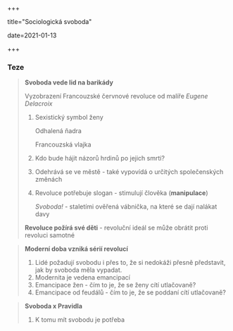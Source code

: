 +++

title="Sociologická svoboda"

date=2021-01-13

+++

### Teze

> **Svoboda vede lid na barikády** 
>
> Vyzobrazení Francouzské červnové revoluce od malíře *Eugene Delacroix*
>
> 1. Sexistický symbol ženy
>
>    Odhalená ňadra
>
>    Francouzská vlajka
>
> 2. Kdo bude hájit názorů hrdinů po jejich smrti?
>
> 3. Odehrává se ve městě - také vypovídá o určitých společenských změnách
>
> 4. Revoluce potřebuje slogan - stimulují člověka (**manipulace**)
>
>    *Svoboda!* - staletími ověřená vábnička, na které se dají nalákat davy
>
> **Revoluce požírá své děti** - revoluční ideál se může obrátit proti revoluci samotné

> **Moderní doba vzniká sérií revolucí**
>
> 1. Lidé požadují svobodu i přes to, že si nedokáži přesně představit, jak by svoboda měla vypadat.
> 2. Modernita je vedena emancipací
> 3. Emancipace žen - čím to je, že se ženy cítí utlačovaně?
> 4. Emancipace od feudálů - čím to je, že se poddaní cítí utlačovaně?

> **Svoboda x Pravidla**
>
> 1. K tomu mít svobodu je potřeba 